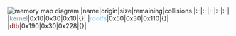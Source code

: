 ![memory map diagram](tests.test_docs_normal.png)
|name|origin|size|remaining|collisions
|:-|:-|:-|:-|:-|
|<span style='color:lightslategrey'>kernel</span>|0x10|0x30|0x10|{}|
|<span style='color:skyblue'>rootfs</span>|0x50|0x30|0x110|{}|
|<span style='color:maroon'>dtb</span>|0x190|0x30|0x228|{}|
